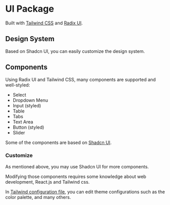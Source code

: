 # UI Package

Built with [Tailwind CSS](https://tailwindcss.com/) and [Radix UI](https://www.radix-ui.com/).

## Design System

Based on Shadcn UI, you can easily customize the design system.

## Components

Using Radix UI and Tailwind CSS, many components are supported and well-styled:

-   Select
-   Dropdown Menu
-   Input (styled)
-   Table
-   Tabs
-   Text Area
-   Button (styled)
-   Slider

Some of the components are based on [Shadcn UI](https://github.com/shadcn/ui).

### Customize

As mentioned above, you may use Shadcn UI for more components.

Modifying those components requires some knowledge about web development, React.js and Tailwind css.

In [Tailwind configuration file](../../apps/web/tailwind.config.js), you can edit theme configurations such as the color palette, and many others.

